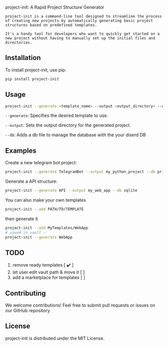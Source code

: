 project-init: A Rapid Project Structure Generator
```
project-init is a command-line tool designed to streamline the process of creating new projects by automatically generating basic project structures based on predefined templates.

It's a handy tool for developers who want to quickly get started on a new project without having to manually set up the initial files and directories.
```

## **Installation**
To install project-init, use pip:

```bash
pip install project-init
```

## **Usage**
```bash
project-init --generate <template_name> --output <output_directory> --db <supported_database>
```

`--generate`: Specifies the desired template to use.

`--output`: Sets the output directory for the generated project.

`--db`: Adds a db file to manage the database with the your diserd DB

## Examples
Create a new telegram bot project:
```bash
project-init --generate TelegramBot --output my_python_project --db prisma
```

Generate a API structure:
```bash
project-init --generate API --output my_web_app --db sqlite
```

You can also make your own templates
```bash
project-init --add PATH/TO/TEMPLATE
```

then generate it
```bash
project-init --add MyTemplates/WebApp
# saved in vault ✅
project-init --generate WebApp
```

## TODO
1. remove ready templates [ ✔️ ]
2. let user edit vault path & move it [ ]
3. add a marketplace for templates [ ]

## **Contributing**
We welcome contributions! Feel free to submit pull requests or issues on our GitHub repository.

## **License**
project-init is distributed under the MIT License.